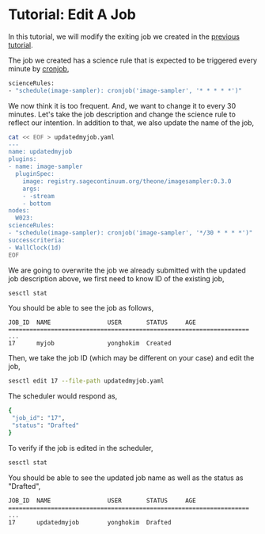 # Tutorial: Edit A Job
In this tutorial, we will modify the exiting job we created in the [previous tutorial](tutorial_createjob.md).

The job we created has a science rule that is expected to be triggered every minute by [cronjob](https://github.com/waggle-sensor/sciencerule-checker/blob/master/docs/supported_functions.md#cronjobprogram_name-cronjob_time),
```bash
scienceRules:
- "schedule(image-sampler): cronjob('image-sampler', '* * * * *')"
```

We now think it is too frequent. And, we want to change it to every 30 minutes. Let's take the job description and change the science rule to reflect our intention. In addition to that, we also update the name of the job,
```bash
cat << EOF > updatedmyjob.yaml
---
name: updatedmyjob
plugins:
- name: image-sampler
  pluginSpec:
    image: registry.sagecontinuum.org/theone/imagesampler:0.3.0
    args:
    - -stream
    - bottom
nodes:
  W023:
scienceRules:
- "schedule(image-sampler): cronjob('image-sampler', '*/30 * * * *')"
successcriteria:
- WallClock(1d)
EOF
```

We are going to overwrite the job we already submitted with the updated job description above, we first need to know ID of the existing job,
```bash
sesctl stat
```

You should be able to see the job as follows,
```
JOB_ID  NAME                USER       STATUS     AGE     
====================================================================
...
17      myjob               yonghokim  Created    
```

Then, we take the job ID (which may be different on your case) and edit the job,
```bash
sesctl edit 17 --file-path updatedmyjob.yaml
```

The scheduler would respond as,
```bash
{
 "job_id": "17",
 "status": "Drafted"
}
```

To verify if the job is edited in the scheduler,
```bash
sesctl stat
```

You should be able to see the updated job name as well as the status as "Drafted",
```bash
JOB_ID  NAME                USER       STATUS     AGE     
====================================================================
...
17      updatedmyjob        yonghokim  Drafted   
```